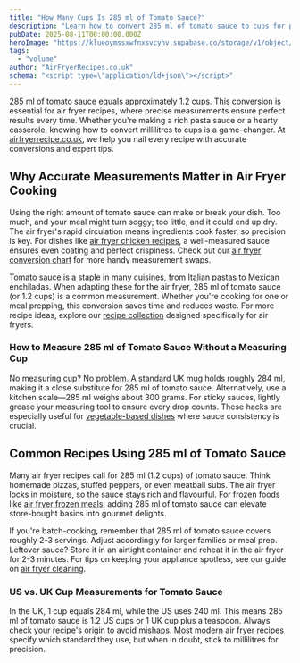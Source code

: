 ```yaml
---
title: "How Many Cups Is 285 ml of Tomato Sauce?"
description: "Learn how to convert 285 ml of tomato sauce to cups for perfect recipes. Get accurate measurements for baking and air frying in seconds!"
pubDate: 2025-08-11T00:00:00.000Z
heroImage: "https://klueoymssxwfnxsvcyhv.supabase.co/storage/v1/object/public/md/how-many-cups-is-285-ml-of-tomato-sauce-b7816049.webp"
tags:
  - "volume"
author: "AirFryerRecipes.co.uk"
schema: "<script type=\"application/ld+json\"></script>"
---
```


<p>285 ml of tomato sauce equals approximately 1.2 cups. This conversion is essential for air fryer recipes, where precise measurements ensure perfect results every time. Whether you're making a rich pasta sauce or a hearty casserole, knowing how to convert millilitres to cups is a game-changer. At <a href=https://www.airfryerrecipe.co.uk>airfryerrecipe.co.uk</a>, we help you nail every recipe with accurate conversions and expert tips.</p>

<h2>Why Accurate Measurements Matter in Air Fryer Cooking</h2>  
<p>Using the right amount of tomato sauce can make or break your dish. Too much, and your meal might turn soggy; too little, and it could end up dry. The air fryer's rapid circulation means ingredients cook faster, so precision is key. For dishes like <a href=https://www.airfryerrecipe.co.uk/recipe-category/chicken>air fryer chicken recipes</a>, a well-measured sauce ensures even coating and perfect crispiness. Check out our <a href=https://www.airfryerrecipe.co.uk/air-fryer-conversion-chart>air fryer conversion chart</a> for more handy measurement swaps.</p>  

<p>Tomato sauce is a staple in many cuisines, from Italian pastas to Mexican enchiladas. When adapting these for the air fryer, 285 ml of tomato sauce (or 1.2 cups) is a common measurement. Whether you're cooking for one or meal prepping, this conversion saves time and reduces waste. For more recipe ideas, explore our <a href=https://www.airfryerrecipe.co.uk/recipes>recipe collection</a> designed specifically for air fryers.</p>  

<h3>How to Measure 285 ml of Tomato Sauce Without a Measuring Cup</h3>  
<p>No measuring cup? No problem. A standard UK mug holds roughly 284 ml, making it a close substitute for 285 ml of tomato sauce. Alternatively, use a kitchen scale—285 ml weighs about 300 grams. For sticky sauces, lightly grease your measuring tool to ensure every drop counts. These hacks are especially useful for <a href=https://www.airfryerrecipe.co.uk/recipe-category/vegetables>vegetable-based dishes</a> where sauce consistency is crucial.</p>  

<h2>Common Recipes Using 285 ml of Tomato Sauce</h2>  
<p>Many air fryer recipes call for 285 ml (1.2 cups) of tomato sauce. Think homemade pizzas, stuffed peppers, or even meatball subs. The air fryer locks in moisture, so the sauce stays rich and flavourful. For frozen foods like <a href=https://www.airfryerrecipe.co.uk/recipe-category/frozen-foods>air fryer frozen meals</a>, adding 285 ml of tomato sauce can elevate store-bought basics into gourmet delights.</p>  

<p>If you're batch-cooking, remember that 285 ml of tomato sauce covers roughly 2-3 servings. Adjust accordingly for larger families or meal prep. Leftover sauce? Store it in an airtight container and reheat it in the air fryer for 2-3 minutes. For tips on keeping your appliance spotless, see our guide on <a href=https://www.airfryerrecipe.co.uk/air-fryer-cleaner>air fryer cleaning</a>.</p>  

<h3>US vs. UK Cup Measurements for Tomato Sauce</h3>  
<p>In the UK, 1 cup equals 284 ml, while the US uses 240 ml. This means 285 ml of tomato sauce is 1.2 US cups or 1 UK cup plus a teaspoon. Always check your recipe's origin to avoid mishaps. Most modern air fryer recipes specify which standard they use, but when in doubt, stick to millilitres for precision.</p>